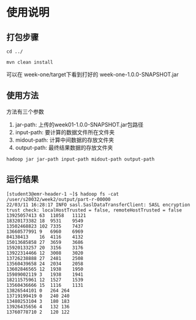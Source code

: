 # 使用说明

## 打包步骤

```shell
cd ../

mvn clean install

```

可以在 week-one/target下看到打好的 week-one-1.0.0-SNAPSHOT.jar

## 使用方法

方法有三个参数

1. jar-path: 上传的week01-1.0.0-SNAPSHOT.jar包路径
2. input-path: 要计算的数据文件所在文件夹
3. midout-path: 计算中间数据的存放文件夹
4. output-path: 最终结果数据的存放文件夹

```shell
hadoop jar jar-path input-path midout-path output-path
```

## 运行结果

```shell
[student3@emr-header-1 ~]$ hadoop fs -cat /user/s20032/week2/output/part-r-00000
22/03/11 16:28:17 INFO sasl.SaslDataTransferClient: SASL encryption trust check: localHostTrusted = false, remoteHostTrusted = false
13925057413	63	11058	11121
18320173382	18	9531	9549
13502468823	102	7335	7437
13660577991	9	6960	6969
84138413	16	4116	4132
15013685858	27	3659	3686
15920133257	20	3156	3176
13922314466	12	3008	3020
13726238888	27	2481	2508
13560439658	24	2034	2058
13602846565	12	1938	1950
15989002119	3	1938	1941
18211575961	12	1527	1539
13560436666	15	1116	1131
13826544101	0	264	264
13719199419	0	240	240
13480253104	3	180	183
13926435656	4	132	136
13760778710	2	120	122
```